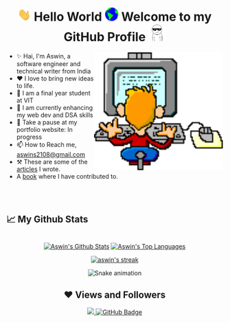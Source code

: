 <h1 align="center"> <img src="https://github.com/aswin2108/aswin2108/blob/main/Assets/Hi.gif" width="31px"> Hello World <img src="https://github.com/aswin2108/aswin2108/blob/main/Assets/Earth.gif" width="32px"> Welcome to my GitHub Profile <img src="https://github.com/aswin2108/aswin2108/blob/main/Assets/Dtf.gif" width="40px"></h1>

<!--
**aswin2108/aswin2108** is a ✨ _special_ ✨ repository because its `README.md` (this file) appears on your GitHub profile.

Here are some ideas to get you started:
https://i.gifer.com/YxA3.gif
- 🔭 I’m currently working on ...
- 🌱 I’m currently learning ...
- 👯 I’m looking to collaborate on ...
- 🤔 I’m looking for help with ...
- 💬 Ask me about ...
- 📫 How to reach me: ...
- 😄 Pronouns: ...
- ⚡ Fun fact: ...
-->
   <div>
    <img align="right" src="https://github.com/aswin2108/aswin2108/blob/main/Assets/YxA3.gif" width="300px">
  </div>
 
 * ✨ Hai, I'm Aswin, a software engineer and technical writer from India </li>
 * ❤️ I love to bring new ideas to life.</li>
 * 💼 I am a final year student at VIT </li>
 * 🌱 I am currently enhancing my web dev and DSA skills </li>
 * 🧐 Take a pause at my portfolio website: In progress
 * 📫 How to Reach me, aswins2108@gmail.com </li>
 * ⚒ These are some of the [articles](https://iq.opengenus.org/author/aswin-shailajan/) I wrote. 
 * A [book](https://www.amazon.com/Master-Programming-Practical-Projects-mastery/dp/B0BVSXHK9Z) where I have contributed to.

<br><br>

## 📈 My Github Stats

  <br/>
  <div align="center">
    <a href="https://github.com/aswin2108/github-readme-stats"><img alt="Aswin's Github Stats" src="https://github-readme-stats.vercel.app/api?username=aswin2108&show_icons=true&count_private=true&theme=shades-of-purple&hide_border=true&bg_color=0D1117" /></a>
  <a href="https://github.com/aswin2108/github-readme-stats"><img alt="Aswin's Top Languages" src="https://github-readme-stats.vercel.app/api/top-langs/?username=aswin2108&langs_count=8&count_private=true&layout=compact&theme=shades-of-purple&hide_border=true&bg_color=0D1117" /></a>
  <br/>
<div>
   <div align="center">
      <p align="center">
    <a href="https://github.com/aswin2108/github-readme-streak-stats">
        <img title="🔥 Get streak stats for your profile at git.io/streak-stats" alt="aswin's streak" src="https://github-readme-streak-stats.herokuapp.com/?user=aswin2108&theme=shades-of-purple&hide_border=true&stroke=0000&background=060A0CD0"/>
    </a>
</p>
   </div>
   
   ![Snake animation](https://github.com/aswin2108/aswin2108/blob/output/github-contribution-grid-snake.svg)

## ❤ Views and Followers
<a href="https://github.com/aswin2108/github-profile-views-counter">
    <img src="https://komarev.com/ghpvc/?username=aswin2108&color=blueviolet">
</a>
<a href="https://github.com/aswin2108?tab=followers"><img src="https://img.shields.io/github/followers/aswin2108?label=Followers&style=social" alt="GitHub Badge"></a>
